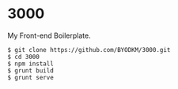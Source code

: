 # 3000

My Front-end Boilerplate.

    $ git clone https://github.com/BYODKM/3000.git
    $ cd 3000
    $ npm install
    $ grunt build
    $ grunt serve